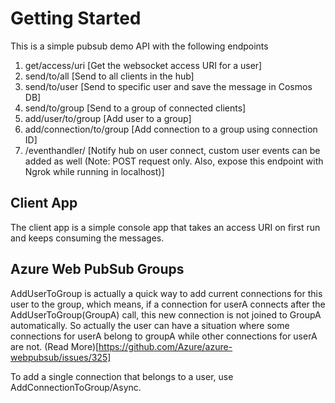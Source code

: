 # Getting Started

This is a simple pubsub demo API with the following endpoints

1. get/access/uri [Get the websocket access URI for a user]
2. send/to/all [Send to all clients in the hub]
3. send/to/user [Send to specific user and save the message in Cosmos DB]
4. send/to/group [Send to a group of connected clients]
5. add/user/to/group [Add user to a group]
6. add/connection/to/group [Add connection to a group using connection ID]
7. /eventhandler/ [Notify hub on user connect, custom user events can be added as well (Note: POST request only. Also, expose this endpoint with Ngrok while running in localhost)]

## Client App

The client app is a simple console app that takes an access URI on first run and keeps consuming the messages.

## Azure Web PubSub Groups

AddUserToGroup is actually a quick way to add current connections for this user to the group, which means, if a connection for userA connects after the AddUserToGroup(GroupA) call, this new connection is not joined to GroupA automatically. So actually the user can have a situation where some connections for userA belong to groupA while other connections for userA are not. (Read More)[https://github.com/Azure/azure-webpubsub/issues/325]

To add a single connection that belongs to a user, use AddConnectionToGroup/Async.